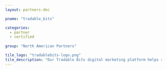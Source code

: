 ```yaml
---
layout: partners-doc

pname: "tradable_bits"

categories: 
  - partner
  - certified
  
group: "North American Partners"

tile_logo: "tradablebits-logo.png"
tile_description: "Our Tradable Bits digital marketing platform helps sports and entertainment brands know their fans so they can market smarter. By combining engagement campaigns, user-generated content aggregation and integrated CRM, brands on our platform collect cross-network profiles of their fans that they can retarget in personalized social, email and ad campaigns."
---
```

